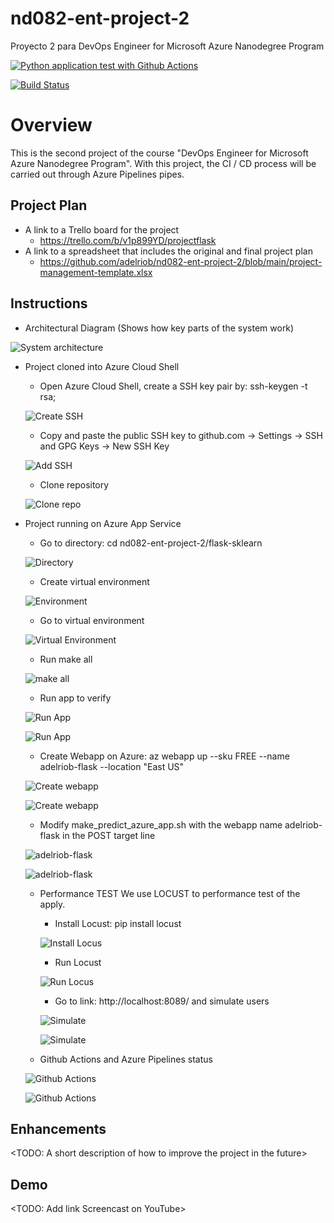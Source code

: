 # nd082-ent-project-2
Proyecto 2 para DevOps Engineer for Microsoft Azure Nanodegree Program

[![Python application test with Github Actions](https://github.com/adelriob/nd082-ent-project-2/actions/workflows/pythonapp.yml/badge.svg)](https://github.com/adelriob/nd082-ent-project-2/actions/workflows/pythonapp.yml)

[![Build Status](https://dev.azure.com/adelriob0110/Project-2/_apis/build/status/adelriob.nd082-ent-project-2?branchName=main)](https://dev.azure.com/adelriob0110/Project-2/_build/latest?definitionId=4&branchName=main)

# Overview

This is the second project of the course "DevOps Engineer for Microsoft Azure Nanodegree Program". With this project, the CI / CD process will be carried out through Azure Pipelines pipes.

## Project Plan

* A link to a Trello board for the project
    * https://trello.com/b/v1p899YD/projectflask
* A link to a spreadsheet that includes the original and final project plan
    * https://github.com/adelriob/nd082-ent-project-2/blob/main/project-management-template.xlsx

## Instructions

* Architectural Diagram (Shows how key parts of the system work)

![System architecture](screenshot/Diagram_Udacity_Project_2.png)

* Project cloned into Azure Cloud Shell

    * Open Azure Cloud Shell, create a SSH key pair by: ssh-keygen -t rsa;
    
    ![Create SSH](screenshot/ssh.JPG)

    * Copy and paste the public SSH key to github.com -> Settings -> SSH and GPG Keys -> New SSH Key
    
    ![Add SSH](screenshot/add_ssh.JPG)
    
    * Clone repository

    ![Clone repo](screenshot/git_clone.JPG)

* Project running on Azure App Service

    * Go to directory: cd nd082-ent-project-2/flask-sklearn 

    ![Directory](screenshot/directory.JPG)

    * Create virtual environment

    ![Environment](screenshot/environment.JPG)

    * Go to virtual environment

    ![Virtual Environment](screenshot/virt_env.JPG)

    * Run make all

    ![make all](screenshot/make_all.JPG)

    * Run app to verify

    ![Run App](screenshot/run_app.JPG)

    ![Run App](screenshot/run_app_2.JPG)

    * Create Webapp on Azure: az webapp up --sku FREE --name adelriob-flask --location "East US" 

    ![Create webapp](screenshot/create_webapp.JPG)

    ![Create webapp](screenshot/create_webapp_t.JPG)

    * Modify make_predict_azure_app.sh with the webapp name adelriob-flask in the POST target line

    ![adelriob-flask](screenshot/adelriob-flask.JPG)

    ![adelriob-flask](screenshot/adelriob-flask-2.JPG)

    * Performance TEST
    We use LOCUST to performance test of the apply.

        * Install Locust: pip install locust

        ![Install Locus](screenshot/install_locust.JPG)

        * Run Locust

        ![Run Locus](screenshot/run_locust.JPG)

        * Go to link: http://localhost:8089/ and simulate users

        ![Simulate](screenshot/simulate.JPG)

        ![Simulate](screenshot/simulate_2.JPG)

    * Github Actions and Azure Pipelines status

    ![Github Actions](screenshot/github_actions_pylint_pytest_ok.JPG)

    ![Github Actions](screenshot/azure_pipelines.JPG)


## Enhancements

<TODO: A short description of how to improve the project in the future>

## Demo 

<TODO: Add link Screencast on YouTube>


